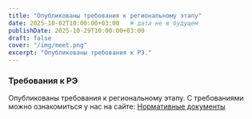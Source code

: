 ```yaml
---
title: "Опубликованы требования к региональному этапу"
date: 2025-10-02T10:00:00+03:00   # дата не в будущем
publishDate: 2025-10-29T10:00:00+03:00
draft: false
cover: "/img/meet.png"
excerpt: "Опубликованы требования к РЭ."
---
```

### Требования к РЭ
Опубликованы требования к региональному этапу. С требованиями можно ознакомиться у наc на сайте: [Нормативные документы](/uchastnikam/reglament/reglament_provedeniya/)
